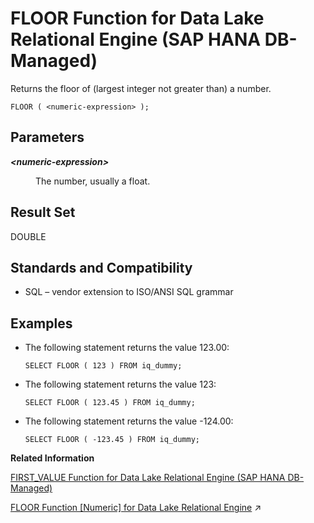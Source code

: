<!-- loio0beceabbce184f14a1a3fd1482727a2d -->

# FLOOR Function for Data Lake Relational Engine \(SAP HANA DB-Managed\)

Returns the floor of \(largest integer not greater than\) a number.



```
FLOOR ( <numeric-expression> );
```



<a name="loio0beceabbce184f14a1a3fd1482727a2d__section_obh_tqg_trb"/>

## Parameters


<dl>
<dt><b>

*<numeric-expression\>*

</b></dt>
<dd>

The number, usually a float.



</dd>
</dl>



<a name="loio0beceabbce184f14a1a3fd1482727a2d__section_ast_tqg_trb"/>

## Result Set

DOUBLE



<a name="loio0beceabbce184f14a1a3fd1482727a2d__section_pr2_5qg_trb"/>

## Standards and Compatibility

-   SQL – vendor extension to ISO/ANSI SQL grammar



<a name="loio0beceabbce184f14a1a3fd1482727a2d__section_h2t_5qg_trb"/>

## Examples

-   The following statement returns the value 123.00:

    ```
    SELECT FLOOR ( 123 ) FROM iq_dummy;
    ```

-   The following statement returns the value 123:

    ```
    SELECT FLOOR ( 123.45 ) FROM iq_dummy;
    ```

-   The following statement returns the value -124.00:

    ```
    SELECT FLOOR ( -123.45 ) FROM iq_dummy;
    ```


**Related Information**  


[FIRST\_VALUE Function for Data Lake Relational Engine \(SAP HANA DB-Managed\)](first-value-function-for-data-lake-relational-engine-sap-hana-db-managed-9994e0a.md "Returns the first value from a set of values.")

[FLOOR Function \[Numeric\] for Data Lake Relational Engine](https://help.sap.com/viewer/19b3964099384f178ad08f2d348232a9/2024_1_QRC/en-US/a552c1cc84f21015bfc3d6309d6785d6.html "Returns the floor of (largest integer not greater than) a number.") :arrow_upper_right:

